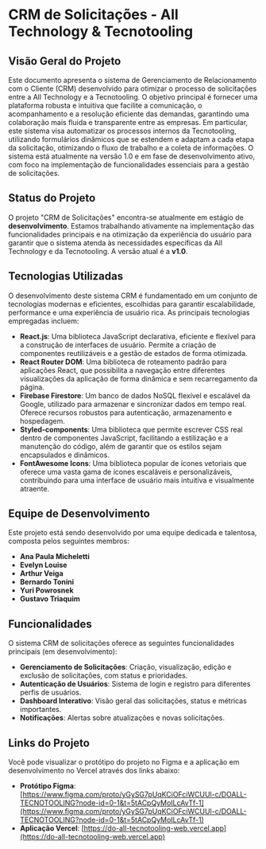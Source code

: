 # CRM de Solicitações - All Technology & Tecnotooling

## Visão Geral do Projeto

Este documento apresenta o sistema de Gerenciamento de Relacionamento com o Cliente (CRM) desenvolvido para otimizar o processo de solicitações entre a All Technology e a Tecnotooling. O objetivo principal é fornecer uma plataforma robusta e intuitiva que facilite a comunicação, o acompanhamento e a resolução eficiente das demandas, garantindo uma colaboração mais fluida e transparente entre as empresas. Em particular, este sistema visa automatizar os processos internos da Tecnotooling, utilizando formulários dinâmicos que se estendem e adaptam a cada etapa da solicitação, otimizando o fluxo de trabalho e a coleta de informações. O sistema está atualmente na versão 1.0 e em fase de desenvolvimento ativo, com foco na implementação de funcionalidades essenciais para a gestão de solicitações.

## Status do Projeto

O projeto "CRM de Solicitações" encontra-se atualmente em estágio de **desenvolvimento**. Estamos trabalhando ativamente na implementação das funcionalidades principais e na otimização da experiência do usuário para garantir que o sistema atenda às necessidades específicas da All Technology e da Tecnotooling. A versão atual é a **v1.0**.

## Tecnologias Utilizadas

O desenvolvimento deste sistema CRM é fundamentado em um conjunto de tecnologias modernas e eficientes, escolhidas para garantir escalabilidade, performance e uma experiência de usuário rica. As principais tecnologias empregadas incluem:

*   **React.js**: Uma biblioteca JavaScript declarativa, eficiente e flexível para a construção de interfaces de usuário. Permite a criação de componentes reutilizáveis e a gestão de estados de forma otimizada.
*   **React Router DOM**: Uma biblioteca de roteamento padrão para aplicações React, que possibilita a navegação entre diferentes visualizações da aplicação de forma dinâmica e sem recarregamento da página.
*   **Firebase Firestore**: Um banco de dados NoSQL flexível e escalável da Google, utilizado para armazenar e sincronizar dados em tempo real. Oferece recursos robustos para autenticação, armazenamento e hospedagem.
*   **Styled-components**: Uma biblioteca que permite escrever CSS real dentro de componentes JavaScript, facilitando a estilização e a manutenção do código, além de garantir que os estilos sejam encapsulados e dinâmicos.
*   **FontAwesome Icons**: Uma biblioteca popular de ícones vetoriais que oferece uma vasta gama de ícones escaláveis e personalizáveis, contribuindo para uma interface de usuário mais intuitiva e visualmente atraente.

## Equipe de Desenvolvimento

Este projeto está sendo desenvolvido por uma equipe dedicada e talentosa, composta pelos seguintes membros:

*   **Ana Paula Micheletti**
*   **Evelyn Louise**
*   **Arthur Veiga**
*   **Bernardo Tonini**
*   **Yuri Powrosnek**
*   **Gustavo Triaquim**

## Funcionalidades

O sistema CRM de solicitações oferece as seguintes funcionalidades principais (em desenvolvimento):

*   **Gerenciamento de Solicitações**: Criação, visualização, edição e exclusão de solicitações, com status e prioridades.
*   **Autenticação de Usuários**: Sistema de login e registro para diferentes perfis de usuários.
*   **Dashboard Interativo**: Visão geral das solicitações, status e métricas importantes.
*   **Notificações**: Alertas sobre atualizações e novas solicitações.

## Links do Projeto

Você pode visualizar o protótipo do projeto no Figma e a aplicação em desenvolvimento no Vercel através dos links abaixo:

*   **Protótipo Figma**: [https://www.figma.com/proto/yGySG7pUqKCiOFciWCUUl-c/DOALL-TECNOTOOLING?node-id=0-1&t=5tACpQyMoILcAvTf-1](https://www.figma.com/proto/yGySG7pUqKCiOFciWCUUl-c/DOALL-TECNOTOOLING?node-id=0-1&t=5tACpQyMoILcAvTf-1)
*   **Aplicação Vercel**: [https://do-all-tecnotooling-web.vercel.app](https://do-all-tecnotooling-web.vercel.app)